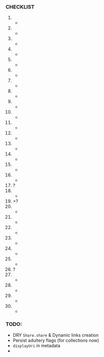 

### CHECKLIST

1. +
2. -
3. -
4. -
5. -
6. -
7. -
8. +
9. -
10. +
11. -
12. -
13. +
14. +
15. +
16. +
17. ?
18. +
19. +?
20. +
21. +
22. +
23. +
24. -
25. +
26. ?
27. +
28. -
29. -
30. -


### TODO:

- DRY `Share.share` & Dynamic links creation
- Persist adultery flags (for collections now)
- `displayUri` in metadata
-
